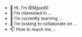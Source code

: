 - 👋 Hi, I’m @Mjpadill
- 👀 I’m interested in ...
- 🌱 I’m currently learning ...
- 💞️ I’m looking to collaborate on ...
- 📫 How to reach me ...

<!---
Mjpadill/Mjpadill is a ✨ special ✨ repository because its `README.md` (this file) appears on your GitHub profile.
You can click the Preview link to take a look at your changes.
--->
